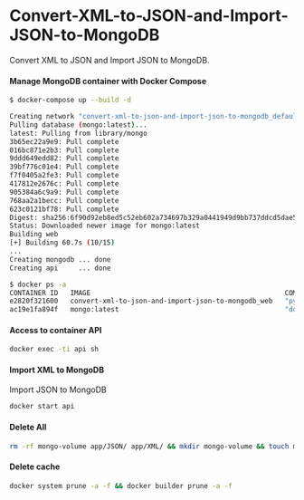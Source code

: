 # Convert-XML-to-JSON-and-Import-JSON-to-MongoDB
Convert XML to JSON and Import JSON to MongoDB.


#### Manage MongoDB container with Docker Compose

```bash
$ docker-compose up --build -d

Creating network "convert-xml-to-json-and-import-json-to-mongodb_default" with the default driver
Pulling database (mongo:latest)...
latest: Pulling from library/mongo
3b65ec22a9e9: Pull complete
016bc871e2b3: Pull complete
9ddd649edd82: Pull complete
39bf776c01e4: Pull complete
f7f0405a2fe3: Pull complete
417812e2676c: Pull complete
905384a6c9a9: Pull complete
768aa2a1becc: Pull complete
623c0121bf78: Pull complete
Digest: sha256:6f90d92eb8ed5c52eb602a734697b329a0441949d9bb737ddcd5dae56552cac9
Status: Downloaded newer image for mongo:latest
Building web
[+] Building 60.7s (10/15)
...
Creating mongodb ... done
Creating api     ... done
```

```bash
$ docker ps -a
CONTAINER ID   IMAGE                                                COMMAND                  CREATED              STATUS                          PORTS                                  NAMES
e2820f321600   convert-xml-to-json-and-import-json-to-mongodb_web   "python ./import-mon…"   About a minute ago   Exited (0) About a minute ago                                          api
ac19e1fa894f   mongo:latest                                         "docker-entrypoint.s…"   About a minute ago   Up About a minute               0.0.0.0:27017-27019->27017-27019/tcp   mongodb
```

#### Access to container API

```bash
docker exec -ti api sh
```

#### Import XML to MongoDB

Import JSON to MongoDB

```bash
docker start api
```

#### Delete All

```bash
rm -rf mongo-volume app/JSON/ app/XML/ && mkdir mongo-volume && touch mongo-volume/.gitkeep
```

#### Delete cache

```bash
docker system prune -a -f && docker builder prune -a -f
```